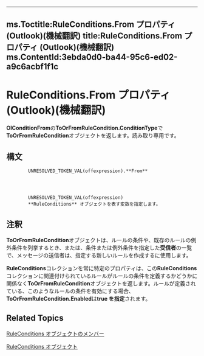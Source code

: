 

---
ms.Toctitle:RuleConditions.From プロパティ (Outlook)(機械翻訳)
title:RuleConditions.From プロパティ (Outlook)(機械翻訳)
ms.ContentId:3ebda0d0-ba44-95c6-ed02-a9c6acbf1f1c
---
# RuleConditions.From プロパティ (Outlook)(機械翻訳)




**OlConditionFrom**の**ToOrFromRuleCondition.ConditionType**で**ToOrFromRuleCondition**オブジェクトを返します。読み取り専用です。

## 構文

            UNRESOLVED_TOKEN_VAL(offexpression).**From**




            UNRESOLVED_TOKEN_VAL(offexpression)
            **RuleConditions** オブジェクトを表す変数を指定します。



## 注釈
**ToOrFromRuleCondition**オブジェクトは、ルールの条件や、既存のルールの例外条件を列挙するとき、または、条件または例外条件を指定した**受信者**の一覧で、メッセージの送信者は、指定する新しいルールを作成するに使用します。



**RuleConditions**コレクションを常に特定のプロパティは、この**RuleConditions**コレクションに関連付けられているルールがルールの条件を定義するかどうかに関係なく**ToOrFromRuleCondition**オブジェクトを返します。ルールが定義されている、このようなルールの条件を有効にする場合、 **ToOrFromRuleCondition.Enabled**は**true を指定**されます。



## Related Topics

[RuleConditions オブジェクトのメンバー](b2af6ebf-f9f8-8106-20a3-1725c3b78174.md)

[RuleConditions オブジェクト](e8e9a05a-b36b-add2-b294-8cdc5a97e119.md)




